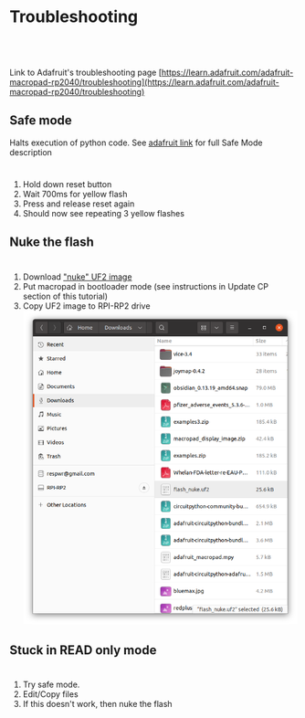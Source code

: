 # Troubleshooting
## &nbsp;
Link to Adafruit's troubleshooting page
[https://learn.adafruit.com/adafruit-macropad-rp2040/troubleshooting](https://learn.adafruit.com/adafruit-macropad-rp2040/troubleshooting)
## Safe mode
Halts execution of python code.  See [adafruit link](https://learn.adafruit.com/adafruit-macropad-rp2040/circuitpython) for full Safe Mode description
#
1. Hold down reset button 
2. Wait 700ms for yellow flash
3. Press and release reset again
4. Should now see repeating 3 yellow flashes



## Nuke the flash
#
1. Download ["nuke" UF2 image](https://cdn-learn.adafruit.com/assets/assets/000/101/659/original/flash_nuke.uf2?1618945856)
2. Put macropad in bootloader mode (see instructions in Update CP section of this tutorial)
3. Copy UF2 image to RPI-RP2 drive
![Screenshot](img/troubleshooting1.png)

## Stuck in READ only mode
#
1. Try safe mode.
2. Edit/Copy files
3. If this doesn't work, then nuke the flash